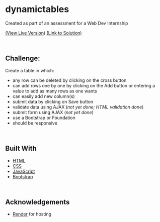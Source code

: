 # dynamictables
Created as part of an assessment for a Web Dev Internship

<a href="https://dynamictables.onrender.com/">\(View Live Version\)</a>
<a href="https://github.com/itsmesrishti/dynamictables/blob/main/index.html">\(Link to Solution\)</a>

&nbsp;
## Challenge:
Create a table in which: 
- any row can be deleted by clicking on the cross button
- can add rows one by one by clicking on the Add button or entering a value to add as many rows as one wants
- can easily add new column(s)
- submit data by clicking on Save button
- validate data using AJAX (_not yet done; HTML validation done_)
- submit form using AJAX (_not yet done_)
- use a Bootstrap or Foundation
- should be responsive

&nbsp;
## Built With
- [HTML](https://developer.mozilla.org/en-US/docs/Web/HTML)
- [CSS](https://developer.mozilla.org/en-US/docs/Web/CSS)
- [JavaScript](https://developer.mozilla.org/en-US/docs/Web/JavaScript)
- [Bootstrap](https://getbootstrap.com/)

&nbsp;
## Acknowledgements
- [Render](https://render.com/) for hosting
